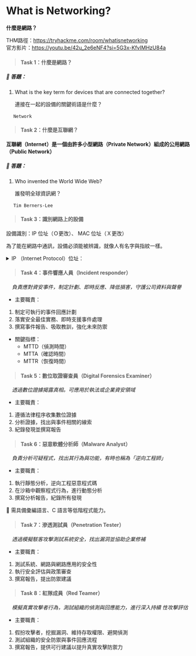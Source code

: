 # What is Networking?  
**什麼是網路？**

THM路徑：https://tryhackme.com/room/whatisnetworking <br>
官方影片：https://youtu.be/42u_2e6eNF4?si=5G3x-KfvIMHzU84a
> #### Task 1：什麼是網路？
##### 🔐 答題：
1. What is the key term for devices that are connected together?
   
    連接在一起的設備的關鍵術語是什麼？
   
&nbsp;&nbsp;&nbsp;&nbsp; `Network`

> #### Task 2：什麼是互聯網？

**互聯網（Internet）是一個由許多小型網路（Private Network）組成的公用網路（Public Network）**

##### 🔐 答題：
1. Who invented the World Wide Web?
   
   誰發明全球資訊網？
   
&nbsp;&nbsp;&nbsp;&nbsp; `
Tim Berners-Lee `
> #### Task 3：識別網路上的設備

設備識別：IP 位址（Ｏ更改）、 MAC 位址（Ｘ更改）

為了能在網路中通訊，設備必須能被辨識，就像人有名字與指紋一樣。

<details>
<summary> IP （Internet Protocol）位址：</summary>
&nbsp;
<p align="left">
  <img src="/rooms/images/04_01.png" width="600">
</p>

1. 類似「名字」，可更改
2. 每台設備在網路中都有一組 IP 位址 

- 分為：
  - 私人 IP：在內部網路中使用，如 192.168.x.x
  - 公共 IP：與外部網路通訊時使用，由 ISP 分配
    - 公共 IP 可共用（如多台設備透過一個路由器上網）
<hr>
IPv4 vs IPv6：

IPv4：最多約 42 億個位址，逐漸用完<br>
IPv6：可用位址達 340 兆兆兆（2¹²⁸），解決位址不足問題

</details>

> #### Task 4：事件響應人員（Incident responder）
&nbsp;&nbsp;&nbsp;&nbsp;_負責應對資安事件，制定計劃、即時反應、降低損害，守護公司資料與聲譽_ <br>

- 主要職責：
1. 制定可執行的事件回應計劃
2. 落實安全最佳實務、即時支援事件處理 
3. 撰寫事件報告、吸取教訓，強化未來防禦

- 關鍵指標：
  - MTTD（偵測時間）
  - MTTA（確認時間）
  - MTTR（恢復時間）

> #### Task 5：數位取證審查員（Digital Forensics Examiner）
&nbsp;&nbsp;&nbsp;&nbsp;_透過數位證據揭露真相。可應用於執法或企業資安領域_ <br>

- 主要職責：
1. 遵循法律程序收集數位證據 
2. 分析證據，找出與事件相關的線索 
3. 紀錄發現並撰寫報告

> #### Task 6：惡意軟體分析師（Malware Analyst）
&nbsp;&nbsp;&nbsp;&nbsp;_負責分析可疑程式，找出其行為與功能，有時也稱為「逆向工程師」_<br>

- 主要職責：
1. 執行靜態分析，逆向工程惡意程式碼
2. 在沙箱中觀察程式行為，進行動態分析
3. 撰寫分析報告，紀錄所有發現

📌 需具備彙編語言、C 語言等低階程式能力。

> #### Task 7：滲透測試員（Penetration Tester）
&nbsp;&nbsp;&nbsp;&nbsp;_透過模擬駭客攻擊測試系統安全，找出漏洞並協助企業修補_<br>

- 主要職責：
1. 測試系統、網路與網路應用的安全性 
2. 執行安全評估與政策審查 
3. 撰寫報告，提出防禦建議

> #### Task 8：紅隊成員（Red Teamer）
&nbsp;&nbsp;&nbsp;&nbsp;_模擬真實攻擊者行為，測試組織的偵測與回應能力，進行深入持續 性攻擊評估_<br>

- 主要職責：
1. 假扮攻擊者，挖掘漏洞、維持存取權限、避開偵測
2. 測試組織的安全防禦與事件回應流程
3. 撰寫報告，提供可行建議以提升真實攻擊防禦力